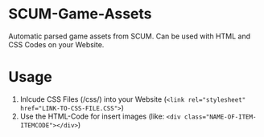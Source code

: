 # SCUM-Game-Assets
Automatic parsed game assets from SCUM. Can be used with HTML and CSS Codes on your Website.
# Usage
1. Inlcude CSS Files (/css/) into your Website (```<link rel="stylesheet" href="LINK-TO-CSS-FILE.CSS">```)
2. Use the HTML-Code for insert images (like: ```<div class="NAME-OF-ITEM-ITEMCODE"></div>```)

